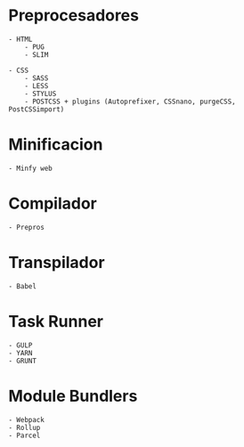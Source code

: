 # Preprocesadores
    - HTML
        - PUG
        - SLIM

    - CSS
        - SASS
        - LESS
        - STYLUS
        - POSTCSS + plugins (Autoprefixer, CSSnano, purgeCSS, PostCSSimport)

# Minificacion
    - Minfy web

# Compilador
    - Prepros

# Transpilador
    - Babel

# Task Runner
    - GULP
    - YARN
    - GRUNT

# Module Bundlers
    - Webpack
    - Rollup
    - Parcel